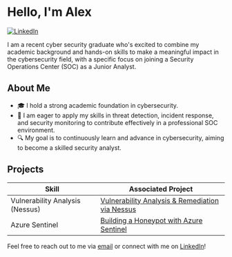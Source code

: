# Hello, I'm Alex

[![LinkedIn](https://img.shields.io/badge/-LinkedIn-0072b1?&style=for-the-badge&logo=linkedin&logoColor=white)](https://www.linkedin.com/in/alex-crawford-2a88a4254/)

I am a recent cyber security graduate who's excited to combine my academic background and hands-on skills to make a meaningful impact in the cybersecurity field, with a specific focus on joining a Security Operations Center (SOC) as a Junior Analyst.

## About Me

- 🎓 I hold a strong academic foundation in cybersecurity.
- 💼 I am eager to apply my skills in threat detection, incident response, and security monitoring to contribute effectively in a professional SOC environment.
- 🔍 My goal is to continuously learn and advance in cybersecurity, aiming to become a skilled security analyst.

## Projects

| Skill                                         | Associated Project         |
|-----------------------------------------------|----------------------------|
| Vulnerability Analysis (Nessus)          | <a href="https://github.com/alexcolincrawford/vulnerability-analysis">Vulnerability Analysis & Remediation via Nessus</a>|
| Azure Sentinel          | <a href="https://github.com/alexcolincrawford/Azure-Sentinel-SIEM">Building a Honeypot with Azure Sentinel</a>|

Feel free to reach out to me via [email](mailto:alexcolincrawford@gmail.com) or connect with me on [LinkedIn](https://www.linkedin.com/in/alex-crawford-2a88a4254/)!
